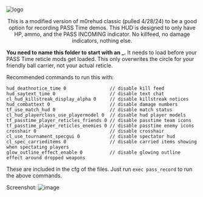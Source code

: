 ![logo](https://i.imgur.com/HVyxIC3.png)

<div align="center">

This is a modified version of m0rehud classic (pulled 4/28/24) to be a good option for recording PASS Time demos. This HUD is designed to only have HP, ammo, and the PASS INCOMING indicator. No killfeed, no damage indicators, nothing else.
</div>

**You need to name this folder to start with an _.** It needs to load before your PASS Time reticle mods get loaded. This only overwrites the circle for your friendly ball carrier, not your actual reticle.

Recommended commands to run this with:
```
hud_deathnotice_time 0                // disable kill feed
hud_saytext_time 0                    // disable text chat
cl_hud_killstreak_display_alpha 0     // disable killstreak notices
hud_combattext 0                      // disable damage numbers
tf_use_match_hud 0                    // disable match status
cl_hud_playerclass_use_playermodel 0  // disable hud player models
tf_passtime_player_reticles_friends 0 // disable passtime team icons
tf_passtime_player_reticles_enemies 0 // disable passtime enemy icons
crosshair 0                           // disable crosshair
cl_use_tournament_specgui 0           // disable spectator hud
cl_spec_carrieditems 0                // disable carried items showing when spectating players
glow_outline_effect_enable 0          // disable glowing outline effect around dropped weapons
```
These are included in the cfg of the files. Just run `exec pass_record` to run the above commands.

Screenshot:
![image](https://github.com/blakeplusplus/passtime-recording-hud/assets/76140847/d35cfa5c-4f6a-4271-8fc1-9e7124394f60)
